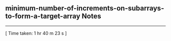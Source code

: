 <h2>minimum-number-of-increments-on-subarrays-to-form-a-target-array Notes</h2><hr>[ Time taken: 1 hr 40 m 23 s ]
